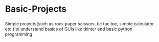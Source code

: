 # Basic-Projects
###
Simple projects(such as rock paper scissors, tic tac toe, simple calculator etc.) to understand basics of GUIs like tkinter and basic python programming
